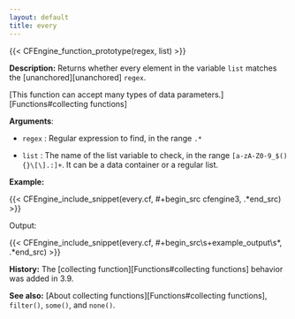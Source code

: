 ```yaml
---
layout: default
title: every
---
```


{{< CFEngine_function_prototype(regex, list) >}}

**Description:** Returns whether every element in the variable `list` matches
the [unanchored][unanchored] `regex`.

[This function can accept many types of data parameters.][Functions#collecting functions]

**Arguments**:

- `regex` : Regular expression to find, in the range `.*`

- `list` : The name of the list variable to check, in the range
  `[a-zA-Z0-9_$(){}\[\].:]+`. It can be a data container or a regular
  list.

**Example:**

{{< CFEngine_include_snippet(every.cf, #\+begin_src cfengine3, .*end_src) >}}

Output:

{{< CFEngine_include_snippet(every.cf, #\+begin_src\s+example_output\s*, .*end_src) >}}

**History:** The [collecting function][Functions#collecting functions] behavior was added in 3.9.

**See also:** [About collecting functions][Functions#collecting functions], `filter()`, `some()`, and `none()`.
